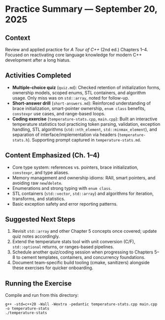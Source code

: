 # Practice Summary — September 20, 2025

## Context
Review and applied practice for *A Tour of C++* (2nd ed.) Chapters 1–4. Focused on reactivating core language knowledge for modern C++ development after a long hiatus.

## Activities Completed
- **Multiple-choice quiz** (`quiz.md`): Checked retention of initialization forms, ownership models, scoped enums, STL containers, and algorithm usage. Only miss was on `std::array`, noted for follow-up.
- **Short-answer drill** (`short-answers.md`): Reinforced understanding of brace initialization, smart-pointer ownership, `enum class` benefits, `constexpr` use cases, and range-based loops.
- **Coding exercise** (`temperature-stats.cpp`, `main.cpp`): Built an interactive temperature statistics tool practicing token parsing, validation, exception handling, STL algorithms (`std::nth_element`, `std::minmax_element`), and separation of interface/implementation via headers (`temperature-stats.h`). Supporting prompt captured in `temperature-stats.md`.

## Content Emphasized (Ch. 1–4)
- Core type system: references vs. pointers, brace initialization, `constexpr`, and type aliases.
- Memory management and ownership idioms: RAII, smart pointers, and avoiding raw `new`/`delete`.
- Enumerations and strong typing with `enum class`.
- STL containers (`std::vector`, `std::array`) and algorithms for iteration, transforms, and statistics.
- Basic exception safety and error reporting patterns.

## Suggested Next Steps
1. Revisit `std::array` and other Chapter 5 concepts once covered; update quiz notes accordingly.
2. Extend the temperature stats tool with unit conversion (C/F), `std::optional` returns, or ranges-based pipelines.
3. Schedule another quiz/coding session when progressing to Chapters 5–8 to cement templates, containers, and concurrency foundations.
4. Document team-specific build tooling (cmake, sanitizers) alongside these exercises for quicker onboarding.

## Running the Exercise
Compile and run from this directory:
```
g++ -std=c++20 -Wall -Wextra -pedantic temperature-stats.cpp main.cpp -o temperature-stats
./temperature-stats
```
